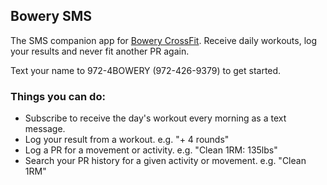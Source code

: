 ## Bowery SMS
The SMS companion app for [Bowery CrossFit](http://www.bowerycrossfit.com). Receive daily workouts, log your results and never fit another PR again.

Text your name to 972-4BOWERY (972-426-9379) to get started.

### Things you can do:
- Subscribe to receive the day's workout every morning as a text message.
- Log your result from a workout. e.g. "+ 4 rounds"
- Log a PR for a movement or activity. e.g. "Clean 1RM: 135lbs"
- Search your PR history for a given activity or movement. e.g. "Clean 1RM"
